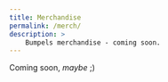 ```yaml
---
title: Merchandise
permalink: /merch/
description: >
    Bumpels merchandise - coming soon.
---
```


Coming soon, _maybe_ ;)
<!--TODO add merch bumpel -->

